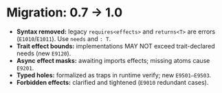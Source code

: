 # Migration: 0.7 → 1.0

- **Syntax removed:** legacy `requires<effects>` and `returns<T>` are errors
  (`E1010`/`E1011`). Use `needs` and `: T`.
- **Trait effect bounds:** implementations MAY NOT exceed trait-declared needs
  (new `E9120`).
- **Async effect masks:** awaiting imports effects; missing atoms cause `E9201`.
- **Typed holes:** formalized as traps in runtime verify; new `E9501–E9503`.
- **Forbidden effects:** clarified and tightened (`E9010` redundant cases).
